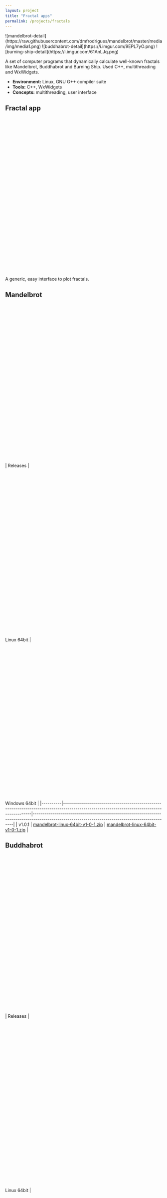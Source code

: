 ```yaml
---
layout: project
title: "Fractal apps"
permalink: /projects/fractals
---
```


<div class="scroll" markdown="1">
![mandelbrot-detail](https://raw.githubusercontent.com/dmfrodrigues/mandelbrot/master/media/img/media1.png)
![buddhabrot-detail](https://i.imgur.com/9EPL7yO.png)
![burning-ship-detail](https://i.imgur.com/61AnLJq.png)
</div>

A set of computer programs that dynamically calculate well-known fractals like Mandelbrot, Buddhabrot and Burning Ship. Used C++, multithreading and WxWidgets.

- **Environment:** Linux, GNU G++ compiler suite
- **Tools:** C++, WxWidgets
- **Concepts:** multithreading, user interface

## Fractal app <a href="https://github.com/dmfrodrigues/fractal-app" title="Fractal app on GitHub"><svg class="svg-icon-large" viewBox="0 0 16 16"><use xlink:href="{{ '/assets/minima-social-icons.svg#github' | relative_url }}"></use></svg></a>

A generic, easy interface to plot fractals.

## Mandelbrot <a href="https://github.com/dmfrodrigues/mandelbrot" title="Mandelbrot on GitHub"><svg class="svg-icon-large" viewBox="0 0 16 16"><use xlink:href="{{ '/assets/minima-social-icons.svg#github' | relative_url }}"></use></svg></a>

| Releases | <svg class="svg-icon-medium" viewBox="1 0 15 16"><use xlink:href="{{ '/assets/linux.svg#linux' | relative_url }}"></use></svg> Linux 64bit | <svg class="svg-icon-medium" viewBox="0 0 16 16"><use xlink:href="{{ '/assets/windows.svg#windows' | relative_url }}"></use></svg> Windows 64bit |
|----------|--------------------------------------------------------------------------------------------------------------------------------------------|--------------------------------------------------------------------------------------------------------------------------------------------------|
| v1.0.1   | [mandelbrot-linux-64bit-v1-0-1.zip](https://github.com/dmfrodrigues/mandelbrot/releases/download/v1.0.1/mandelbrot-linux-64bit-v1-0-1.zip) | [mandelbrot-linux-64bit-v1-0-1.zip](https://github.com/dmfrodrigues/mandelbrot/releases/download/v1.0.1/mandelbrot-win-64bit-v1-0-1.zip)         |

## Buddhabrot <a href="https://github.com/dmfrodrigues/buddhabrot" title="Buddhabrot on GitHub"><svg class="svg-icon-large" viewBox="0 0 16 16"><use xlink:href="{{ '/assets/minima-social-icons.svg#github' | relative_url }}"></use></svg></a>

| Releases | <svg class="svg-icon-medium" viewBox="1 0 15 16"><use xlink:href="{{ '/assets/linux.svg#linux' | relative_url }}"></use></svg> Linux 64bit | <svg class="svg-icon-medium" viewBox="0 0 16 16"><use xlink:href="{{ '/assets/windows.svg#windows' | relative_url }}"></use></svg> Windows 64bit |
|----------|--------------------------------------------------------------------------------------------------------------------------------------------|--------------------------------------------------------------------------------------------------------------------------------------------------|
| v1.0.1   | [buddhabrot-linux-64bit-v1-0-1.zip](https://github.com/dmfrodrigues/buddhabrot/releases/download/v1.0.1/buddhabrot-linux-64bit-v1-0-1.zip) | [buddhabrot-linux-64bit-v1-0-1.zip](https://github.com/dmfrodrigues/buddhabrot/releases/download/v1.0.1/buddhabrot-win-64bit-v1-0-1.zip)         |

## Burning ship <a href="https://github.com/dmfrodrigues/burning-ship" title="Burning Ship on GitHub"><svg class="svg-icon-large" viewBox="0 0 16 16"><use xlink:href="{{ '/assets/minima-social-icons.svg#github' | relative_url }}"></use></svg></a>

| Releases | <svg class="svg-icon-medium" viewBox="1 0 15 16"><use xlink:href="{{ '/assets/linux.svg#linux' | relative_url }}"></use></svg> Linux 64bit       | <svg class="svg-icon-medium" viewBox="0 0 16 16"><use xlink:href="{{ '/assets/windows.svg#windows' | relative_url }}"></use></svg> Windows 64bit |
|----------|--------------------------------------------------------------------------------------------------------------------------------------------------|--------------------------------------------------------------------------------------------------------------------------------------------------|
| v1.0.1   | [burning-ship-linux-64bit-v1-0-1.zip](https://github.com/dmfrodrigues/burning-ship/releases/download/v1.0.1/burning-ship-linux-64bit-v1-0-1.zip) | [burning-ship-linux-64bit-v1-0-1.zip](https://github.com/dmfrodrigues/burning-ship/releases/download/v1.0.1/burning-ship-win-64bit-v1-0-1.zip)   |

